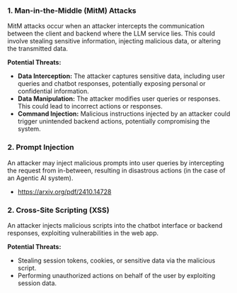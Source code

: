 ### **1. Man-in-the-Middle (MitM) Attacks**

MitM attacks occur when an attacker intercepts the communication between the client and backend where the LLM service lies. This could involve stealing sensitive information, injecting malicious data, or altering the transmitted data.

**Potential Threats:**

- **Data Interception:** The attacker captures sensitive data, including user queries and chatbot responses, potentially exposing personal or confidential information.
- **Data Manipulation:** The attacker modifies user queries or responses. This could lead to incorrect actions or responses.
- **Command Injection:** Malicious instructions injected by an attacker could trigger unintended backend actions, potentially compromising the system.

### 2. Prompt Injection

An attacker may inject malicious prompts into user queries by intercepting the request from in-between, resulting in disastrous actions (in the case of an Agentic AI system).

- https://arxiv.org/pdf/2410.14728

### 2. Cross-Site Scripting (XSS)

An attacker injects malicious scripts into the chatbot interface or backend responses, exploiting vulnerabilities in the web app.

**Potential Threats:**

- Stealing session tokens, cookies, or sensitive data via the malicious script.
- Performing unauthorized actions on behalf of the user by exploiting session data.
